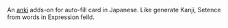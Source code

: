 An [anki](https://apps.ankiweb.net/) adds-on for auto-fill card in Japanese. Like generate Kanji, Setence from words in Expression feild.
